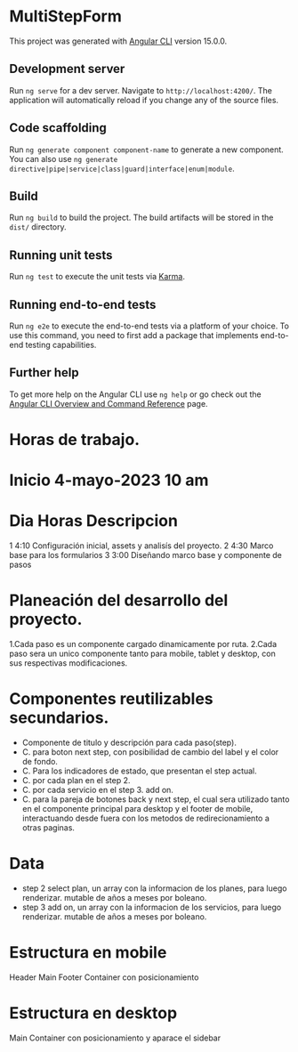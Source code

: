 # MultiStepForm

This project was generated with [Angular CLI](https://github.com/angular/angular-cli) version 15.0.0.

## Development server

Run `ng serve` for a dev server. Navigate to `http://localhost:4200/`. The application will automatically reload if you change any of the source files.

## Code scaffolding

Run `ng generate component component-name` to generate a new component. You can also use `ng generate directive|pipe|service|class|guard|interface|enum|module`.

## Build

Run `ng build` to build the project. The build artifacts will be stored in the `dist/` directory.

## Running unit tests

Run `ng test` to execute the unit tests via [Karma](https://karma-runner.github.io).

## Running end-to-end tests

Run `ng e2e` to execute the end-to-end tests via a platform of your choice. To use this command, you need to first add a package that implements end-to-end testing capabilities.

## Further help

To get more help on the Angular CLI use `ng help` or go check out the [Angular CLI Overview and Command Reference](https://angular.io/cli) page.




# Horas de trabajo. 
# Inicio 4-mayo-2023 10 am

# Dia         Horas         Descripcion
  1           4:10          Configuración inicial, assets y analisís del proyecto.
  2           4:30          Marco base para los formularios
  3           3:00          Diseñando marco base y componente de pasos





# Planeación del desarrollo del proyecto.

1.Cada paso es un componente cargado dinamicamente por ruta.
2.Cada paso sera un unico componente tanto para mobile, tablet y desktop, con sus respectivas modificaciones.



# Componentes reutilizables secundarios.

  * Componente de titulo y descripción para cada paso(step).
  * C. para boton next step, con posibilidad de cambio del label y el color de fondo.
  * C. Para los indicadores de estado, que presentan el step actual.
  * C. por cada plan en el step 2.
  * C. por cada servicio en el step 3. add on.
  * C. para la pareja de botones back y next step, el cual sera utilizado tanto en el componente principal para desktop y el footer de mobile,
    interactuando desde fuera con los metodos de redirecionamiento a otras paginas.


# Data
  * step 2 select plan, un array con la informacion de los planes, para luego renderizar. mutable de años a meses por boleano.
  * step 3 add on, un array con la informacion de los servicios, para luego renderizar. mutable de años a meses por boleano.


# Estructura en mobile
  Header
  Main
  Footer
  Container con posicionamiento


# Estructura en desktop
  Main
  Container con posicionamiento y aparace el sidebar


















